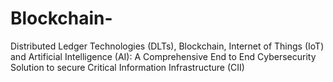 # Blockchain-
Distributed Ledger Technologies (DLTs), Blockchain, Internet of Things (IoT) and Artificial Intelligence (AI): A Comprehensive End to End Cybersecurity Solution to secure Critical Information Infrastructure (CII) 
